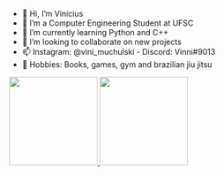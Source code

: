 - 👋 Hi, I’m Vinícius
- 👀 I’m a Computer Engineering Student at UFSC 
- 🌱 I’m currently learning Python and C++
- 💞️ I’m looking to collaborate on new projects 
- 📫 Instagram: @vini_muchulski - Discord: Vinni#9013
- 🎯 Hobbies: Books, games, gym and brazilian jiu jitsu 

<!---
vini-muchulski/vini-muchulski is a ✨ special ✨ repository because its `README.md` (this file) appears on your GitHub profile.
You can click the Preview link to take a look at your changes.
--->
<div>
  <align="center">
  <a href="https://https://github.com/vini-muchulski">
  <img height="160em" src="https://github-readme-stats.vercel.app/api?username=vini-muchulski&show_icons=true&theme=gotham&include_all_commits=true&count_private=true"/>
  <img height="160em" src="https://github-readme-stats.vercel.app/api/top-langs/?username=vini-muchulski&layout=compact&langs_count=7&theme=gotham"/>
</div>

